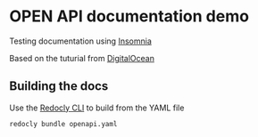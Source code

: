 # OPEN API documentation demo

Testing documentation using [Insomnia](https://insomnia.rest/)

Based on the tuturial from [DigitalOcean](https://www.digitalocean.com/community/tutorials/how-to-create-documentation-for-your-rest-api-with-insomnia)

## Building the docs

Use the [Redocly CLI](https://redocly.com/docs/cli) to build from the YAML file

```bash
redocly bundle openapi.yaml
```
